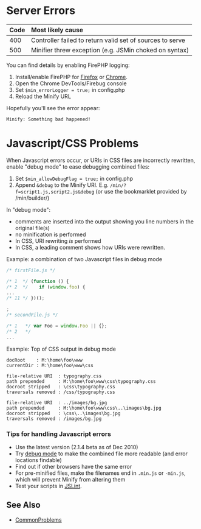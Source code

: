 # Server Errors

| **Code** | **Most likely cause** |
|:---------|:----------------------|
| 400      | Controller failed to return valid set of sources to serve |
| 500      | Minifier threw exception (e.g. JSMin choked on syntax) |

You can find details by enabling FirePHP logging:

  1. Install/enable FirePHP for [Firefox](https://addons.mozilla.org/en-US/firefox/addon/6149) or [Chrome](https://chrome.google.com/webstore/detail/firephp4chrome/gpgbmonepdpnacijbbdijfbecmgoojma?hl=en-US).
  1. Open the Chrome DevTools/Firebug console
  1. Set `$min_errorLogger = true;` in config.php
  1. Reload the Minify URL

Hopefully you'll see the error appear:

```
Minify: Something bad happened!
```

# Javascript/CSS Problems

When Javascript errors occur, or URIs in CSS files are incorrectly rewritten, enable "debug mode" to ease debugging combined files:

  1. Set `$min_allowDebugFlag = true;` in config.php
  1. Append `&debug` to the Minify URI. E.g. `/min/?f=script1.js,script2.js&debug` (or use the bookmarklet provided by /min/builder/)

In "debug mode":

  * comments are inserted into the output showing you line numbers in the original file(s)
  * no minification is performed
  * In CSS, URI rewriting _is_ performed
  * In CSS, a leading comment shows how URIs were rewritten.

Example: a combination of two Javascript files in debug mode

```js
/* firstFile.js */

/* 1  */ (function () {
/* 2  */ 	if (window.foo) {
...
/* 11 */ })();

;
/* secondFile.js */

/* 1   */ var Foo = window.Foo || {};
/* 2   */
...
```

Example: Top of CSS output in debug mode

```
docRoot    : M:\home\foo\www
currentDir : M:\home\foo\www\css

file-relative URI  : typography.css
path prepended     : M:\home\foo\www\css\typography.css
docroot stripped   : \css\typography.css
traversals removed : /css/typography.css

file-relative URI  : ../images/bg.jpg
path prepended     : M:\home\foo\www\css\..\images\bg.jpg
docroot stripped   : \css\..\images\bg.jpg
traversals removed : /images/bg.jpg
```

### Tips for handling Javascript errors

  * Use the latest version (2.1.4 beta as of Dec 2010)
  * Try [debug mode](#javascriptcss-problems) to make the combined file more readable (and error locations findable)
  * Find out if other browsers have the same error
  * For pre-minified files, make the filenames end in `.min.js` or `-min.js`, which will prevent Minify from altering them
  * Test your scripts in [JSLint](http://www.jslint.com/).

## See Also

  * [CommonProblems](CommonProblems.wiki.md)
